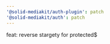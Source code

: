 ```yaml
---
'@solid-mediakit/auth-plugin': patch
'@solid-mediakit/auth': patch
---
```


feat: reverse stargety for protected$
